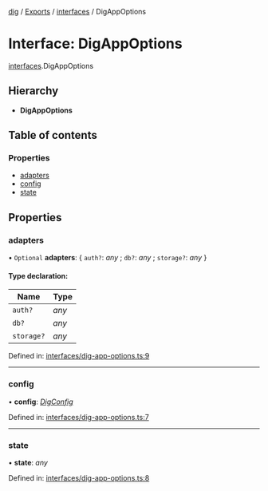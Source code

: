 [dig](../README.md) / [Exports](../modules.md) / [interfaces](../modules/interfaces.md) / DigAppOptions

# Interface: DigAppOptions

[interfaces](../modules/interfaces.md).DigAppOptions

## Hierarchy

* **DigAppOptions**

## Table of contents

### Properties

- [adapters](interfaces.digappoptions.md#adapters)
- [config](interfaces.digappoptions.md#config)
- [state](interfaces.digappoptions.md#state)

## Properties

### adapters

• `Optional` **adapters**: { `auth?`: *any* ; `db?`: *any* ; `storage?`: *any*  }

#### Type declaration:

Name | Type |
------ | ------ |
`auth?` | *any* |
`db?` | *any* |
`storage?` | *any* |

Defined in: [interfaces/dig-app-options.ts:9](https://github.com/dig-platform/dig-app/blob/df110311/projects/dig/src/lib/interfaces/dig-app-options.ts#L9)

___

### config

• **config**: [*DigConfig*](interfaces/dig-config.digconfig.md)

Defined in: [interfaces/dig-app-options.ts:7](https://github.com/dig-platform/dig-app/blob/df110311/projects/dig/src/lib/interfaces/dig-app-options.ts#L7)

___

### state

• **state**: *any*

Defined in: [interfaces/dig-app-options.ts:8](https://github.com/dig-platform/dig-app/blob/df110311/projects/dig/src/lib/interfaces/dig-app-options.ts#L8)
